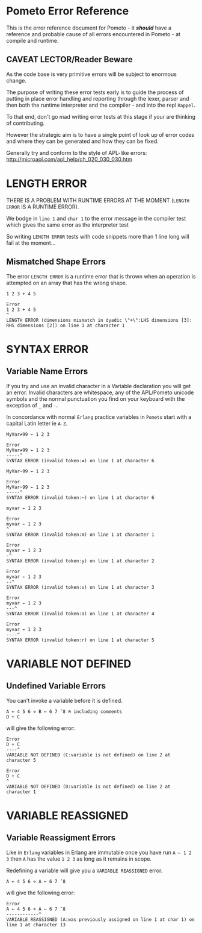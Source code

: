 # Pometo Error Reference

This is the error reference document for Pometo - it ***should*** have a reference and probable cause of all errors encountered in Pometo - at compile and runtime.

## CAVEAT LECTOR/Reader Beware

As the code base is very primitive errors will be subject to enormous change.

The purpose of writing these error tests early is to guide the process of putting in place error handling and reporting through the lexer, parser and then both the runtime interpreter and the compiler - and into the repl `Rappel`.

To that end, don't go mad writing error tests at this stage if your are thinking of contributing.

However the strategic aim is to have a single point of look up of error codes and where they can be generated and how they can be fixed.

Generally try and conform to the style of APL-like errors:
http://microapl.com/apl_help/ch_020_030_030.htm

# LENGTH ERROR

THERE IS A PROBLEM WITH RUNTIME ERRORS AT THE MOMENT (`LENGTH ERROR` IS A RUNTIME ERROR).

We bodge in `line 1` and `char 1` to the error message in the compiler test which gives the same error as the interpreter test

So writing `LENGTH ERROR` tests with code snippets more than 1 line long will fail at the moment...

## Mismatched Shape Errors

The error `LENGTH ERROR` is a runtime error that is thrown when an operation is attempted on an array that has the wrong shape.

```pometo
1 2 3 + 4 5
```

```pometo_results
Error
1 2 3 + 4 5
^
LENGTH ERROR (dimensions mismatch in dyadic \"+\":LHS dimensions [3]: RHS dimensions [2]) on line 1 at character 1
```

# SYNTAX ERROR

## Variable Name Errors

If you try and use an invalid character in a Variable declaration you will get an error. Invalid characters are whitespace, any of the APL/Pometo unicode symbols and the normal punctuation you find on your keyboard with the exception of `_` and `-`.

In concordance with normal `Erlang` practice variables in `Pometo` start with a capital Latin letter ie `A-Z`.

```pometo
MyVar≠99 ← 1 2 3
```

```pometo_results
Error
MyVar≠99 ← 1 2 3
-----^
SYNTAX ERROR (invalid token:≠) on line 1 at character 6
```

```pometo
MyVar~99 ← 1 2 3
```

```pometo_results
Error
MyVar~99 ← 1 2 3
-----^
SYNTAX ERROR (invalid token:~) on line 1 at character 6
```

```pometo
myvar ← 1 2 3
```

```pometo_results
Error
myvar ← 1 2 3
^
SYNTAX ERROR (invalid token:m) on line 1 at character 1

Error
myvar ← 1 2 3
-^
SYNTAX ERROR (invalid token:y) on line 1 at character 2

Error
myvar ← 1 2 3
--^
SYNTAX ERROR (invalid token:v) on line 1 at character 3

Error
myvar ← 1 2 3
---^
SYNTAX ERROR (invalid token:a) on line 1 at character 4

Error
myvar ← 1 2 3
----^
SYNTAX ERROR (invalid token:r) on line 1 at character 5
```

# VARIABLE NOT DEFINED

## Undefined Variable Errors

You can't invoke a variable before it is defined.

```pometo
A ← 4 5 6 ⋄ B ← 6 7 ¯8 ⍝ including comments
D + C
```

will give the following error:

```pometo_results
Error
D + C
----^
VARIABLE NOT DEFINED (C:variable is not defined) on line 2 at character 5

Error
D + C
^
VARIABLE NOT DEFINED (D:variable is not defined) on line 2 at character 1
```

# VARIABLE REASSIGNED

## Variable Reassigment Errors

Like in `Erlang` variables in Erlang are immutable once you have run `A ← 1 2 3` then `A` has the value `1 2 3` as long as it remains in scope.

Redefining a variable will give you a `VARIABLE REASSIGNED` error.

```pometo
A ← 4 5 6 ⋄ A ← 6 7 ¯8
```

will give the following error:

```pometo_results
Error
A ← 4 5 6 ⋄ A ← 6 7 ¯8
------------^
VARIABLE REASSIGNED (A:was previously assigned on line 1 at char 1) on line 1 at character 13
```

